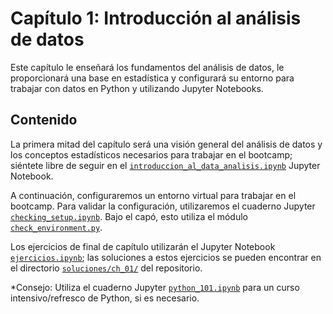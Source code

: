 # Capítulo 1: Introducción al análisis de datos

Este capítulo le enseñará los fundamentos del análisis de datos, le proporcionará una base en estadística y configurará su entorno para trabajar con datos en Python y utilizando Jupyter Notebooks.

## Contenido

La primera mitad del capítulo será una visión general del análisis de datos y los conceptos estadísticos necesarios para trabajar en el bootcamp; siéntete libre de seguir en el [`introduccion_al_data_analisis.ipynb`](./introduccion_al_data_analisis.ipynb) Jupyter Notebook.

A continuación, configuraremos un entorno virtual para trabajar en el bootcamp. Para validar la configuración, utilizaremos el cuaderno Jupyter [`checking_setup.ipynb`](./checking_setup.ipynb). Bajo el capó, esto utiliza el módulo [`check_environment.py`](./check_environment.py).

Los ejercicios de final de capítulo utilizarán el Jupyter Notebook [`ejercicios.ipynb`](./ejercicios.ipynb); las soluciones a estos ejercicios se pueden encontrar en el directorio [`soluciones/ch_01/`](../soluciones/ch_01) del repositorio.

*Consejo: Utiliza el cuaderno Jupyter [`python_101.ipynb`](./python_101.ipynb) para un curso intensivo/refresco de Python, si es necesario.
